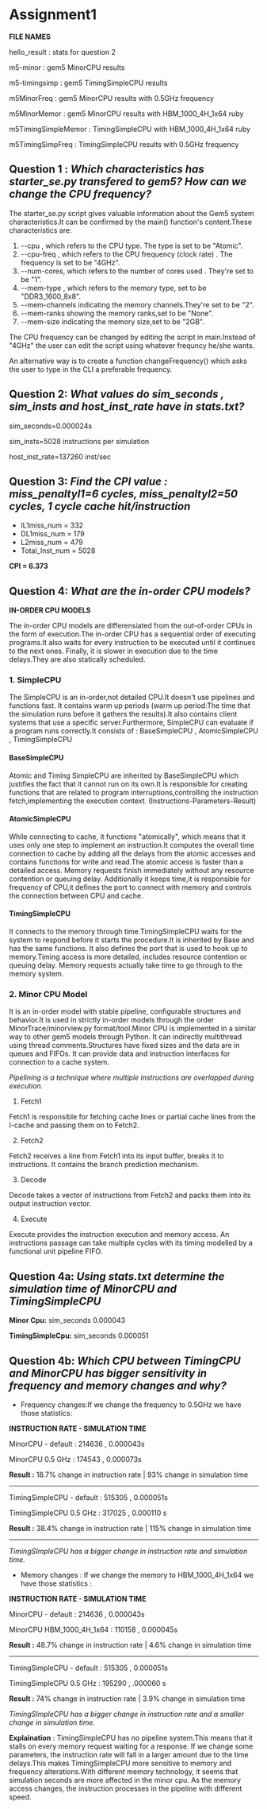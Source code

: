 # Assignment1




**FILE NAMES**

hello_result : stats for question 2

m5-minor : gem5 MinorCPU results

m5-timingsimp : gem5 TimingSimpleCPU results

m5MinorFreq : gem5 MinorCPU results with 0.5GHz frequency 

m5MinorMemor : gem5 MinorCPU results with HBM_1000_4H_1x64 ruby

m5TimingSimpleMemor : TimingSimpleCPU with HBM_1000_4H_1x64 ruby

m5TimingSimpFreq : TimingSimpleCPU results with 0.5GHz frequency 





## Question 1 : *Which characteristics has starter_se.py transfered to gem5? How can we change the CPU  frequency?*


The starter_se.py script gives valuable information about the Gem5 system characteristics.It can be confirmed by the main() function's content.These characteristics are:

1. --cpu , which refers to the CPU type. The type is set to be "Atomic".
2. --cpu-freq , which refers to the CPU frequency (clock rate) . The frequency is set to be "4GHz".
3. --num-cores, which refers to the number of cores used . They're set to be "1".
4. --mem-type , which refers to the memory type, set to be "DDR3_1600_8x8".
5. --mem-channels indicating the memory channels.They're set to be "2".
6. --mem-ranks showing the memory ranks,set to be "None".
7. --mem-size indicating the memory size,set to be "2GB".


The CPU frequency can be changed by editing the script in main.Instead of "4GHz" the user can edit the script using whatever frequncy he/she wants.

An alternative way is to create a function changeFrequency() which asks the user to type in the CLI a preferable frequency.



## Question 2: *What values do sim_seconds , sim_insts and host_inst_rate have in stats.txt?*

sim_seconds=0.000024s

sim_insts=5028 instructions per simulation

host_inst_rate=137260 inst/sec



## Question 3: *Find the CPI value : miss_penaltyl1=6 cycles,  miss_penaltyl2=50 cycles, 1 cycle cache hit/instruction*

- IL1miss_num = 332
- DL1miss_num = 179
- L2miss_num = 479
- Total_Inst_num = 5028

 **CPI = 6.373**



## Question 4: *What are the in-order CPU models?*


**IN-ORDER CPU MODELS**


The in-order CPU models are differensiated from the out-of-order CPUs in the form of execution.The in-order CPU  has a sequential order of executing programs.It also waits for every instruction to be executed until it continues to the next ones. Finally, it is slower in execution due to the time delays.They are also statically scheduled.  


### 1. SimpleCPU

The SimpleCPU is an in-order,not detailed CPU.It doesn't use pipelines and functions fast. It contains warm up periods (warm up period:The time that the simulation runs before it gathers the results).It also contains client systems that use a specific server.Furthermore, SimpleCPU can evaluate if a program runs correctly.It consists of :
BaseSimpleCPU , AtomicSimpleCPU , TimingSimpleCPU


#### BaseSimpleCPU
 
Atomic and Timing SimpleCPU are inherited by BaseSimpleCPU which justifies the fact that it cannot run on its own.It is responsible for creating functions that are related to program interruptions,controlling the instruction fetch,implementing the execution context. (Instructions-Parameters-Result)


#### AtomicSimpleCPU

While connecting to cache, it functions "atomically", which means that it uses only one step to implement an instruction.It computes the overall time connection to cache by adding all the delays from the atomic accesses and contains functions for write and read.The atomic access is faster than a detailed access. Memory requests finish immediately without any resource contention or queuing delay.
Additionally it keeps time,it is responsible for frequency of CPU,it defines the port to connect with memory and controls the connection between CPU and cache.  


#### TimingSimpleCPU
It connects to the memory through time.TimingSimpleCPU waits for the system to respond before it starts the procedure.It is inherited by Base and has the same functions. It also defines the port that is used to hook up to memory.Timing access is more detailed, includes resource contention or queuing delay.
Memory requests actually take time to go through to the memory system.



### 2. Minor CPU Model
It is an in-order model with stable pipeline, configurable structures and behavior.It is used in strictly in-order models through the order MinorTrace/minorview.py format/tool.Minor CPU is implemented in a similar way to other gem5 models through Python. It can indirectly multithread using thread comments.Structures have fixed sizes and the data are in queues and FIFOs.
It can provide data and instruction interfaces for connection to a cache system.

*Pipelining is a technique where multiple instructions are overlapped during execution.*

1. Fetch1

Fetch1 is responsible for fetching cache lines or partial cache lines from the I-cache and passing them on to Fetch2.

2. Fetch2

Fetch2 receives a line from Fetch1 into its input buffer, breaks it to instructions. It contains the branch prediction mechanism.

3. Decode 

Decode takes a vector of instructions from Fetch2 and packs them into its output instruction vector.


4. Execute 

Execute provides the instruction execution and memory access. An instructions passage can take multiple cycles with its timing modelled by a functional unit pipeline FIFO.

## Question 4a: *Using stats.txt determine the simulation time of MinorCPU and TimingSimpleCPU*

   **Minor Cpu:**
   sim_seconds 0.000043

   **TimingSimpleCpu:**
   sim_seconds 0.000051


## Question 4b: *Which CPU between TimingCPU and MinorCPU has bigger sensitivity in frequency and memory changes and why?*

- Frequency changes:If we change the frequency to 0.5GHz we have those statistics:



**INSTRUCTION RATE - SIMULATION TIME**

MinorCPU - default : 214636 , 0.000043s

MinorCPU 0.5 GHz :   174543 , 0.000073s 

**Result :** 18.7% change in instruction rate | 93% change in simulation time 

-------------------------------------------------------------------------



TimingSimpleCPU - default : 515305 , 0.000051s 

TimingSimpleCPU 0.5 GHz : 317025 , 0.000110 s 

**Result :** 38.4% change in instruction rate | 115% change in simulation time 

----------------------------------------------------------------------------


*TimingSImpleCPU has a bigger change in instruction rate and simulation time.*



- Memory changes : If we change the memory to HBM_1000_4H_1x64  we have those statistics : 



**INSTRUCTION RATE - SIMULATION TIME**

MinorCPU - default : 214636 ,  0.000043s

MinorCPU  HBM_1000_4H_1x64 :  110158 , 0.000045s

**Result :** 48.7% change in instruction rate | 4.6% change in simulation time 

---------------------------------------------------------------------------



TimingSimpleCPU - default : 515305 , 0.000051s 

TimingSimpleCPU 0.5 GHz : 195290 , .000060 s

**Result :** 74% change in instruction rate | 3.9% change in simulation time 



*TimingSImpleCPU has a bigger change in instruction rate and a smaller change in simulation time.*



**Explaination** : TimingSimpleCPU has no pipeline system.This means that it stalls on every memory request waiting for a response. If we change some parameters, the instruction rate will fall in a larger amount due to the time delays.This makes TimingSimpleCPU more sensitive to memory and frequency alterations.With different memory technology, it seems that simulation seconds are more affected in the minor cpu. As the memory access changes, the instruction processes in the pipeline with different speed.












